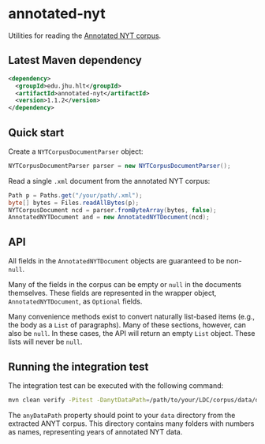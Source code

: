 # annotated-nyt
Utilities for reading the [Annotated NYT corpus](https://catalog.ldc.upenn.edu/LDC2008T19).

Latest Maven dependency
---
```xml
<dependency>
  <groupId>edu.jhu.hlt</groupId>
  <artifactId>annotated-nyt</artifactId>
  <version>1.1.2</version>
</dependency>
```

## Quick start
Create a `NYTCorpusDocumentParser` object:
```java
NYTCorpusDocumentParser parser = new NYTCorpusDocumentParser();
```

Read a single `.xml` document from the annotated NYT corpus:
```java
Path p = Paths.get("/your/path/.xml");
byte[] bytes = Files.readAllBytes(p);
NYTCorpusDocument ncd = parser.fromByteArray(bytes, false);
AnnotatedNYTDocument and = new AnnotatedNYTDocument(ncd);
```

## API
All fields in the `AnnotatedNYTDocument` objects are guaranteed to
be non-`null`.

Many of the fields in the corpus can be empty or `null` in the
documents themselves. These fields are represented in the wrapper
object, `AnnotatedNYTDocument`, as `Optional` fields.

Many convenience methods exist to convert naturally list-based items (e.g.,
the body as a `List` of paragraphs). Many of these sections, however,
can also be `null`. In these cases, the API will return an empty `List`
object. These lists will never be `null`.

## Running the integration test
The integration test can be executed with the following command:

```sh
mvn clean verify -Pitest -DanytDataPath=/path/to/your/LDC/corpus/data/dir
```

The `anyDataPath` property should point to your `data` directory
from the extracted ANYT corpus. This directory contains many folders
with numbers as names, representing years of annotated NYT data.
